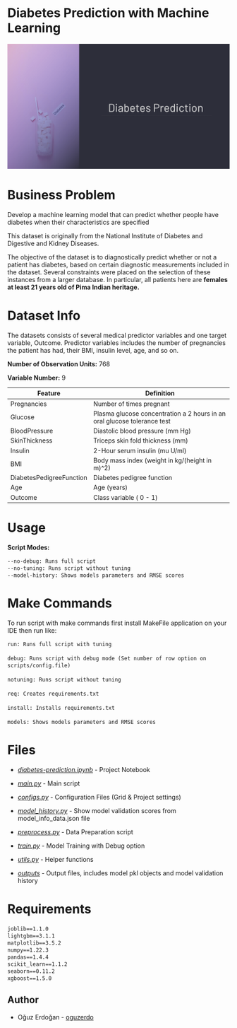 # Diabetes Prediction with Machine Learning
![banner](/images/diabetes.png)

# Business Problem

Develop a machine learning model that can predict whether people have diabetes when their characteristics are specified

This dataset is originally from the National Institute of Diabetes and Digestive and Kidney Diseases.

The objective of the dataset is to diagnostically predict whether or not a patient has diabetes, based on certain diagnostic measurements included in the dataset. Several constraints were placed on the selection of these instances from a larger database. In particular, all patients here are **females at least 21 years old of Pima Indian heritage.**

# Dataset Info

The datasets consists of several medical predictor variables and one target variable, Outcome. Predictor variables includes the number of pregnancies the patient has had, their BMI, insulin level, age, and so on.

**Number of Observation Units:** 768

**Variable Number:** 9

| Feature | Definition |
| --- | --- |
| Pregnancies | Number of times pregnant |
| Glucose | Plasma glucose concentration a 2 hours in an oral glucose tolerance test |
| BloodPressure | Diastolic blood pressure (mm Hg) |
| SkinThickness | Triceps skin fold thickness (mm) |
| Insulin | 2-Hour serum insulin (mu U/ml) |
| BMI | Body mass index (weight in kg/(height in m)^2) |
| DiabetesPedigreeFunction | Diabetes pedigree function |
| Age | Age (years) |
| Outcome | Class variable ( 0 - 1) |

# Usage 
**Script Modes:**
```
--no-debug: Runs full script
--no-tuning: Runs script without tuning
--model-history: Shows models parameters and RMSE scores
```
# Make Commands
To run script with make commands first install MakeFile application on your IDE then run like:

```
run: Runs full script with tuning

debug: Runs script with debug mode (Set number of row option on scripts/config.file)

notuning: Runs script without tuning

req: Creates requirements.txt

install: Installs requirements.txt

models: Shows models parameters and RMSE scores
```


# Files

- [*diabetes-prediction.ipynb*](https://github.com/oguzerdo/diabetes-prediction/blob/main/diabetes_prediction.ipynb) - Project Notebook
- [*main.py*](https://github.com/oguzerdo/diabetes-prediction-ml-pipeline/blob/main/main.py) - Main script  

- [*configs.py*](https://github.com/oguzerdo/diabetes-prediction-ml-pipeline/blob/main/scripts/config.py) - Configuration Files (Grid & Project settings)
- [*model_history.py*](https://github.com/oguzerdo/diabetes-prediction/blob/main/helpers.py) - Show model validation scores from model_info_data.json file
- [*preprocess.py*](https://github.com/oguzerdo/diabetes-prediction-ml-pipeline/blob/main/scripts/preprocess.py) - Data Preparation script
- [*train.py*](https://github.com/oguzerdo/diabetes-prediction-ml-pipeline/blob/main/scripts/train.py) - Model Training with Debug option
- [*utils.py*](https://github.com/oguzerdo/diabetes-prediction-ml-pipeline/blob/main/scripts/utils.py) - Helper functions

- [*outputs*](https://github.com/oguzerdo/diabetes-prediction-ml-pipeline/tree/main/outputs) - Output files, includes model pkl objects and model validation history

# Requirements

```
joblib==1.1.0
lightgbm==3.1.1
matplotlib==3.5.2
numpy==1.22.3
pandas==1.4.4
scikit_learn==1.1.2
seaborn==0.11.2
xgboost==1.5.0
```

## Author

- Oğuz Erdoğan - [oguzerdo](www.oguzerdogan.com)
